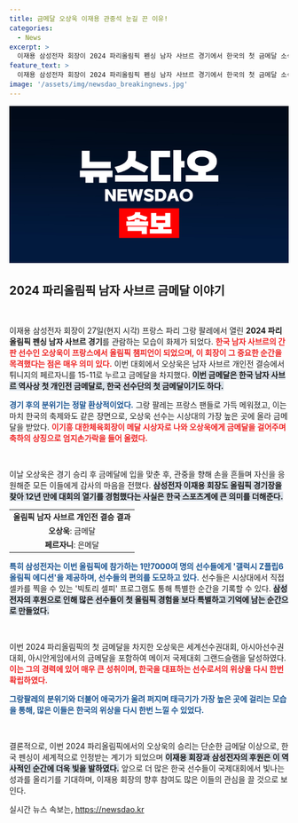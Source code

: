```yaml
---
title: 금메달 오상욱 이재용 관중석 눈길 끈 이유!
categories:
  - News
excerpt: >
  이재용 삼성전자 회장이 2024 파리올림픽 펜싱 남자 사브르 경기에서 한국의 첫 금메달 소식을 함께 했다. 오상욱의 금메달 획득과 함께 태극기가 높이 솟으며 한국의 영광을 전 세계에 알리는 순간, 그랑팔레는 한국 팬들의 축제가 됐다!
feature_text: >
  이재용 삼성전자 회장이 2024 파리올림픽 펜싱 남자 사브르 경기에서 한국의 첫 금메달 소식을 함께 했다. 오상욱의 금메달 획득과 함께 태극기가 높이 솟으며 한국의 영광을 전 세계에 알리는 순간, 그랑팔레는 한국 팬들의 축제가 됐다!
image: '/assets/img/newsdao_breakingnews.jpg'
---
```


<p><img src="/assets/img/newsdao_breakingnews.jpg" alt="koreaapp 속보" /></p>

<h2 data-ke-size="size26">2024 파리올림픽 남자 사브르 금메달 이야기</h2>

<p data-ke-size="size16">&nbsp;</p>

<p>이재용 삼성전자 회장이 27일(현지 시각) 프랑스 파리 그랑 팔레에서 열린 <strong>2024 파리올림픽 펜싱 남자 사브르 경기</strong>를 관람하는 모습이 화제가 되었다. <b><span style="color: #ee2323;">한국 남자 사브르의 간판 선수인 오상욱이 프랑스에서 올림픽 챔피언이 되었으며, 이 회장이 그 중요한 순간을 목격했다는 점은 매우 의미 있다.</span></b> 이번 대회에서 오상욱은 남자 사브르 개인전 결승에서 튀니지의 페르자니를 15-11로 누르고 금메달을 차지했다. <b><span style="background-color: #21538527;">이번 금메달은 한국 남자 사브르 역사상 첫 개인전 금메달로, 한국 선수단의 첫 금메달이기도 하다.</span></b></p>

<p><b><span style="color: #1a5490;">경기 후의 분위기는 정말 환상적이었다.</span></b> 그랑 팔레는 프랑스 팬들로 가득 메워졌고, 이는 마치 한국의 축제와도 같은 장면으로, 오상욱 선수는 시상대의 가장 높은 곳에 올라 금메달을 받았다. <b><span style="color: #ee2323;">이기흥 대한체육회장이 메달 시상자로 나와 오상욱에게 금메달을 걸어주며 축하의 상징으로 엄지손가락을 들어 올렸다.</span></b> </p>

<p data-ke-size="size16">&nbsp;</p>

<p>이날 오상욱은 경기 승리 후 금메달에 입을 맞춘 후, 관중을 향해 손을 흔들며 자신을 응원해준 모든 이들에게 감사의 마음을 전했다. <b><span style="background-color: #21538527;">삼성전자 이재용 회장도 올림픽 경기장을 찾아 12년 만에 대회의 열기를 경험했다는 사실은 한국 스포츠계에 큰 의미를 더해준다.</span></b></p>

<table>
    <tr>
        <td style="text-align: center; height: 17px;"><b>올림픽 남자 사브르 개인전 결승 결과</b></td>
    </tr>
    <tr>
        <td style="text-align: center; height: 17px;"><b>오상욱</b>: 금메달</td>
    </tr>
    <tr>
        <td style="text-align: center; height: 17px;"><b>페르자니</b>: 은메달</td>
    </tr>
</table>

<p><b><span style="color: #1a5490;">특히 삼성전자는 이번 올림픽에 참가하는 1만7000여 명의 선수들에게 '갤럭시 Z플립6 올림픽 에디션'을 제공하며, 선수들의 편의를 도모하고 있다.</span></b> 선수들은 시상대에서 직접 셀카를 찍을 수 있는 '빅토리 셀피' 프로그램도 통해 특별한 순간을 기록할 수 있다. <b><span style="background-color: #21538527;">삼성전자의 후원으로 인해 많은 선수들이 첫 올림픽 경험을 보다 특별하고 기억에 남는 순간으로 만들었다.</span></b></p>

<p data-ke-size="size16">&nbsp;</p>

<p>이번 2024 파리올림픽의 첫 금메달을 차지한 오상욱은 세계선수권대회, 아시아선수권대회, 아시안게임에서의 금메달을 포함하여 메이저 국제대회 그랜드슬램을 달성하였다. <b><span style="color: #ee2323;">이는 그의 경력에 있어 매우 큰 성취이며, 한국을 대표하는 선수로서의 위상을 다시 한번 확립하였다.</span></b> </p>

<p><b><span style="color: #1a5490;">그랑팔레의 분위기와 더불어 애국가가 울려 퍼지며 태극기가 가장 높은 곳에 걸리는 모습을 통해, 많은 이들은 한국의 위상을 다시 한번 느낄 수 있었다.</span></b> </p>

<p data-ke-size="size16">&nbsp;</p>

<p>결론적으로, 이번 2024 파리올림픽에서의 오상욱의 승리는 단순한 금메달 이상으로, 한국 펜싱이 세계적으로 인정받는 계기가 되었으며 <b><span style="background-color: #21538527;">이재용 회장과 삼성전자의 후원은 이 역사적인 순간에 더욱 빛을 발하였다.</span></b> 앞으로 더 많은 한국 선수들이 국제대회에서 빛나는 성과를 올리기를 기대하며, 이재용 회장의 향후 참여도 많은 이들의 관심을 끌 것으로 보인다.</p>
실시간 뉴스 속보는, <a href="https://newsdao.kr" rel="dofollow">https://newsdao.kr</a>


